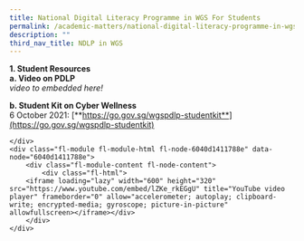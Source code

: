 ```yaml
---
title: National Digital Literacy Programme in WGS For Students
permalink: /academic-matters/national-digital-literacy-programme-in-wgs/for-students/
description: ""
third_nav_title: NDLP in WGS
---
```

**1\. Student Resources** <br>
**a. Video on PDLP** <br>
*video to embedded here!*

**b. Student Kit on Cyber Wellness** <br>
6 October 2021: [**https://go.gov.sg/wgspdlp-studentkit**](https://go.gov.sg/wgspdlp-studentkit)
```
</div>
<div class="fl-module fl-module-html fl-node-6040d1411788e" data-node="6040d1411788e">
	<div class="fl-module-content fl-node-content">
		<div class="fl-html">
	<iframe loading="lazy" width="600" height="320" src="https://www.youtube.com/embed/lZKe_rkEGgU" title="YouTube video player" frameborder="0" allow="accelerometer; autoplay; clipboard-write; encrypted-media; gyroscope; picture-in-picture" allowfullscreen></iframe></div>
	</div>
</div>

```